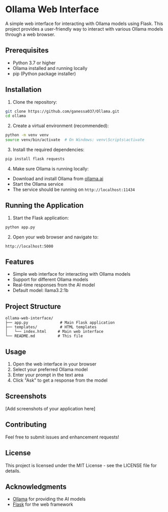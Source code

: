 # Ollama Web Interface

A simple web interface for interacting with Ollama models using Flask. This project provides a user-friendly way to interact with various Ollama models through a web browser.

## Prerequisites

- Python 3.7 or higher
- Ollama installed and running locally
- pip (Python package installer)

## Installation

1. Clone the repository:
```bash
git clone https://github.com/ganessa037/Ollama.git
cd ollama
```

2. Create a virtual environment (recommended):
```bash
python -m venv venv
source venv/bin/activate  # On Windows: venv\Scripts\activate
```

3. Install the required dependencies:
```bash
pip install flask requests
```

4. Make sure Ollama is running locally:
- Download and install Ollama from [ollama.ai](https://ollama.ai)
- Start the Ollama service
- The service should be running on `http://localhost:11434`

## Running the Application

1. Start the Flask application:
```bash
python app.py
```

2. Open your web browser and navigate to:
```
http://localhost:5000
```

## Features

- Simple web interface for interacting with Ollama models
- Support for different Ollama models
- Real-time responses from the AI model
- Default model: llama3.2:1b

## Project Structure

```
ollama-web-interface/
├── app.py              # Main Flask application
├── templates/          # HTML templates
│   └── index.html     # Main web interface
└── README.md          # This file
```

## Usage

1. Open the web interface in your browser
2. Select your preferred Ollama model
3. Enter your prompt in the text area
4. Click "Ask" to get a response from the model

## Screenshots

[Add screenshots of your application here]

## Contributing

Feel free to submit issues and enhancement requests!

## License

This project is licensed under the MIT License - see the LICENSE file for details.

## Acknowledgments

- [Ollama](https://ollama.ai) for providing the AI models
- [Flask](https://flask.palletsprojects.com/) for the web framework 